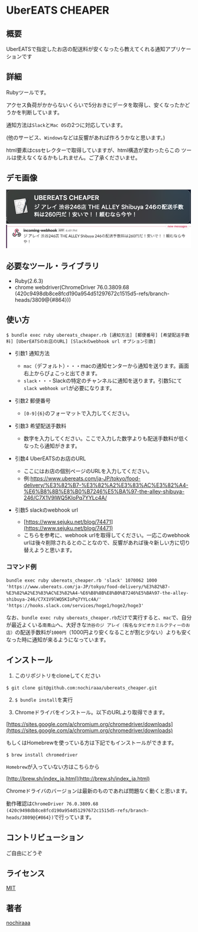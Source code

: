 UberEATS CHEAPER
====

## 概要
UberEATSで指定したお店の配送料が安くなったら教えてくれる通知アプリケーションです

## 詳細
Rubyツールです。

アクセス負荷がかからないくらいで5分おきにデータを取得し、安くなったかどうかを判断しています。

通知方法は`Slack`と`Mac OS`の2つに対応しています。

(他のサービス、`Windows`などは反響があれば作ろうかなと思います。)

html要素はcssセレクターで取得していますが、html構造が変わったらこの
ツールは使えなくなるかもしれません。ご了承くださいませ。

## デモ画像
<img src="https://github.com/nochiraaa/ubereats_cheaper/blob/master/sample-mac.png" width="500px">
<img src="https://github.com/nochiraaa/ubereats_cheaper/blob/master/sample-slack.png" width="500px">

## 必要なツール・ライブラリ
- Ruby(2.6.3)
- chrome webdriver(ChromeDriver 76.0.3809.68 (420c9498db8ce8fcd190a954d51297672c1515d5-refs/branch-heads/3809@{#864}))


## 使い方

`$ bundle exec ruby ubereats_cheaper.rb [通知方法] [郵便番号] [希望配送手数料] [UberEATSのお店のURL] [Slackのwebhook url オプション引数]`

- 引数1 通知方法
  - `mac`（デフォルト）・・・macの通知センターから通知を送ります。画面右上からぴょこっと出てきます。
  - `slack`・・・Slackの特定のチャンネルに通知を送ります。引数5にて`slack webhook url`が必要になります。

- 引数2 郵便番号
  - `[0-9]{6}`のフォーマットで入力してください。

- 引数3 希望配送手数料
  - 数字を入力してください。ここで入力した数字よりも配送手数料が低くなったら通知がきます。
  
- 引数4 UberEATSのお店のURL
  - ここにはお店の個別ページのURLを入力してください。
  - 例:https://www.ubereats.com/ja-JP/tokyo/food-delivery/%E3%82%B7-%E3%82%A2%E3%83%AC%E3%82%A4-%E6%B8%8B%E8%B0%B7246%E5%BA%97-the-alley-shibuya-246/C7X1V9lWQ5KIoPq7YYLc4A/

- 引数5 slackのwebhook url
  - [https://www.sejuku.net/blog/74471](https://www.sejuku.net/blog/74471)
  - こちらを参考に、webhook urlを取得してください。一応このwebhook urlは後々削除されるとのことなので、反響があれば後々新しい方に切り替えようと思います。


### コマンド例

`bundle exec ruby ubereats_cheaper.rb 'slack' 1070062 1000  'https://www.ubereats.com/ja-JP/tokyo/food-delivery/%E3%82%B7-%E3%82%A2%E3%83%AC%E3%82%A4-%E6%B8%8B%E8%B0%B7246%E5%BA%97-the-alley-shibuya-246/C7X1V9lWQ5KIoPq7YYLc4A/' 'https://hooks.slack.com/services/hoge1/hoge2/hoge3'`


なお、`bundle exec ruby ubereats_cheaper.rb`だけで実行すると、`mac`で、自分が最近よくいる`南青山`へ、大好きな`渋谷のジ アレイ（有名なタピオカミルクティーのお店）`の配送手数料が`1000円`（1000円より安くなることが割と少ない）よりも安くなった時に通知が来るようになっています。


## インストール

1. このリポジトリをcloneしてください

`$ git clone git@github.com:nochiraaa/ubereats_cheaper.git`

2. `$ bundle install`を実行

3. Chromeドライバをインストール。以下のURLより取得できます。

[https://sites.google.com/a/chromium.org/chromedriver/downloads](https://sites.google.com/a/chromium.org/chromedriver/downloads)


もしくはHomebrewを使っている方は下記でもインストールができます。

`$ brew install chromedriver`

`Homebrew`が入っていない方はこちらから

[http://brew.sh/index_ja.html](http://brew.sh/index_ja.html)


Chromeドライバのバージョンは最新のものであれば問題なく動くと思います。

動作確認は`ChromeDriver 76.0.3809.68 (420c9498db8ce8fcd190a954d51297672c1515d5-refs/branch-heads/3809@{#864})`で行っています。


## コントリビューション
ご自由にどうぞ

## ライセンス

[MIT](https://github.com/nochiraaa/ubereats_cheaper/blob/master/LICENSE.txt)

## 著者

[nochiraaa](https://github.com/nochiraaa)
